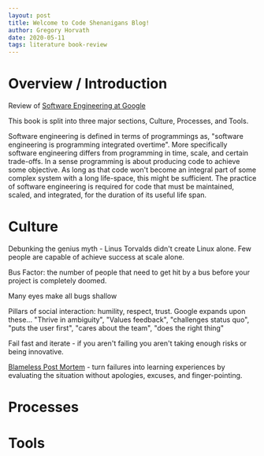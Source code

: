```yaml
---
layout: post  
title: Welcome to Code Shenanigans Blog!  
author: Gregory Horvath  
date: 2020-05-11  
tags: literature book-review 
---
```


# Overview / Introduction  
Review of [Software Engineering at Google](https://www.amazon.com/Software-Engineering-Google-Lessons-Programming-ebook/dp/B0859PF5HB/)

This book is split into three major sections, Culture, Processes, and Tools.

Software engineering is defined in terms of programmings as, "software engineering is programming integrated overtime". More specifically software engineering differs from programming in time, scale, and certain trade-offs. In a sense programming is about producing code to achieve some objective. As long as that code won't become an integral part of some complex system with a long life-space, this might be sufficient. The practice of software engineering is required for code that must be maintained, scaled, and integrated, for the duration of its useful life span.

# Culture  
Debunking the genius myth - Linus Torvalds didn't create Linux alone. Few people are capable of achieve success at scale alone.

Bus Factor: the number of people that need to get hit by a bus before your project is completely doomed.

Many eyes make all bugs shallow

Pillars of social interaction: humility, respect, trust. Google expands upon these... "Thrive in ambiguity", "Values feedback", "challenges status quo", "puts the user first", "cares about the team", "does the right thing"

Fail fast and iterate - if you aren't failing you aren't taking enough risks or being innovative.


[Blameless Post Mortem](https://landing.google.com/sre/sre-book/chapters/postmortem-culture/) - turn failures into learning experiences by evaluating the situation without apologies, excuses, and finger-pointing.

# Processes  

# Tools  




